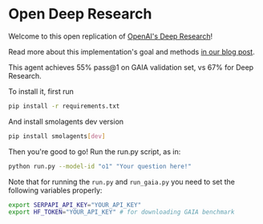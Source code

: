 # Open Deep Research

Welcome to this open replication of [OpenAI's Deep Research](https://openai.com/index/introducing-deep-research/)!

Read more about this implementation's goal and methods [in our blog post](https://huggingface.co/blog/open-deep-research).

This agent achieves 55% pass@1 on GAIA validation set, vs 67% for Deep Research.

To install it, first run
```bash
pip install -r requirements.txt
```

And install smolagents dev version
```bash
pip install smolagents[dev]
```

Then you're good to go! Run the run.py script, as in:
```bash
python run.py --model-id "o1" "Your question here!"
```

Note that for running the `run.py` and `run_gaia.py` you need to set the following variables properly:
```bash
export SERPAPI_API_KEY="YOUR_API_KEY"
export HF_TOKEN="YOUR_API_KEY" # for downloading GAIA benchmark
```
